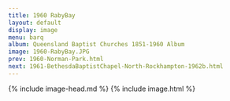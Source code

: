 ```yaml
---
title: 1960 RabyBay
layout: default
display: image
menu: barq
album: Queensland Baptist Churches 1851-1960 Album
image: 1960-RabyBay.JPG
prev: 1960-Norman-Park.html
next: 1961-BethesdaBaptistChapel-North-Rockhampton-1962b.html
---
```

{% include image-head.md %}
{% include image.html %}